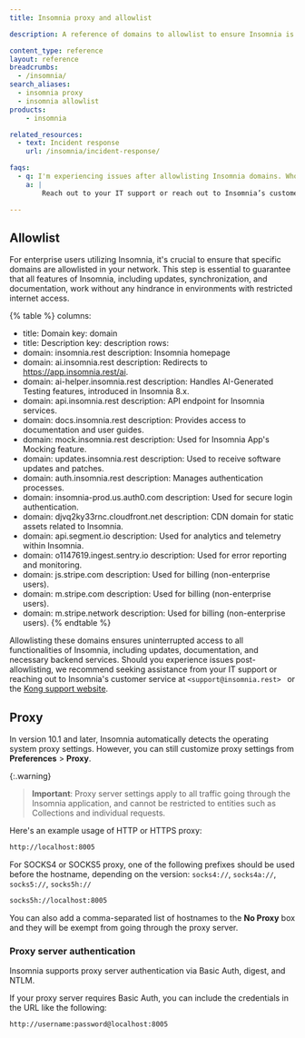 ```yaml
---
title: Insomnia proxy and allowlist

description: A reference of domains to allowlist to ensure Insomnia is operating correctly within your organization.

content_type: reference
layout: reference
breadcrumbs: 
  - /insomnia/
search_aliases:
  - insomnia proxy
  - insomnia allowlist
products:
    - insomnia

related_resources:
  - text: Incident response
    url: /insomnia/incident-response/

faqs:
  - q: I'm experiencing issues after allowlisting Insomnia domains. Who can I reach out to for help?
    a: |
        Reach out to your IT support or reach out to Insomnia’s customer service at support@insomnia.rest or [https://support.konghq.com/support/s/](https://support.konghq.com/support/s/).

---
```


## Allowlist

For enterprise users utilizing Insomnia, it's crucial to ensure that specific domains are allowlisted in your network. This step is essential to guarantee that all features of Insomnia, including updates, synchronization, and documentation, work without any hindrance in environments with restricted internet access.

{% table %}
columns:
  - title: Domain
    key: domain
  - title: Description
    key: description
rows:
  - domain: insomnia.rest
    description: Insomnia homepage
  - domain: ai.insomnia.rest
    description: Redirects to https://app.insomnia.rest/ai.
  - domain: ai-helper.insomnia.rest
    description: Handles AI-Generated Testing features, introduced in Insomnia 8.x.
  - domain: api.insomnia.rest
    description: API endpoint for Insomnia services.
  - domain: docs.insomnia.rest
    description: Provides access to documentation and user guides.
  - domain: mock.insomnia.rest
    description: Used for Insomnia App's Mocking feature.
  - domain: updates.insomnia.rest
    description: Used to receive software updates and patches.
  - domain: auth.insomnia.rest
    description: Manages authentication processes.
  - domain: insomnia-prod.us.auth0.com
    description: Used for secure login authentication.
  - domain: djvq2ky33rnc.cloudfront.net
    description: CDN domain for static assets related to Insomnia.
  - domain: api.segment.io
    description: Used for analytics and telemetry within Insomnia.
  - domain: o1147619.ingest.sentry.io
    description: Used for error reporting and monitoring.
  - domain: js.stripe.com
    description: Used for billing (non-enterprise users).
  - domain: m.stripe.com
    description: Used for billing (non-enterprise users).
  - domain: m.stripe.network
    description: Used for billing (non-enterprise users).
{% endtable %}


Allowlisting these domains ensures uninterrupted access to all functionalities of Insomnia, including updates, documentation, and necessary backend services. Should you experience issues post-allowlisting, we recommend seeking assistance from your IT support or reaching out to Insomnia's customer service at `<support@insomnia.rest> ` or 
 the [Kong support website](https://support.konghq.com/support/s/).

## Proxy

In version 10.1 and later, Insomnia automatically detects the operating system proxy settings. However, you can still customize proxy settings from **Preferences** > **Proxy**.

{:.warning}
> **Important**: Proxy server settings apply to all traffic going through the Insomnia application, and cannot be restricted to entities such as Collections and individual requests.

Here's an example usage of HTTP or HTTPS proxy:

```bash
http://localhost:8005
```

For SOCKS4 or SOCKS5 proxy, one of the following prefixes should be used before the hostname, depending on the version: `socks4://`, `socks4a://`, `socks5://`, `socks5h://`

```bash
socks5h://localhost:8005
```

You can also add a comma-separated list of hostnames to the **No Proxy** box and they will be exempt from going through the proxy server.

### Proxy server authentication

Insomnia supports proxy server authentication via Basic Auth, digest, and NTLM.

If your proxy server requires Basic Auth, you can include the credentials in the URL like the following:

```bash
http://username:password@localhost:8005
```

